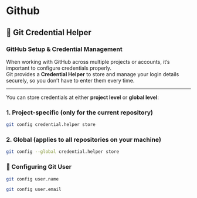 # Github

## 🔑 Git Credential Helper

### GitHub Setup & Credential Management

When working with GitHub across multiple projects or accounts, it’s important to configure credentials properly.  
Git provides a **Credential Helper** to store and manage your login details securely, so you don’t have to enter them every time.

---

You can store credentials at either **project level** or **global level**:

### 1. Project-specific (only for the current repository)
```bash
git config credential.helper store
```

### 2. Global (applies to all repositories on your machine)
```bash
git config --global credential.helper store
```

### 👤 Configuring Git User
```bash
git config user.name
```
```bash
git config user.email
```
